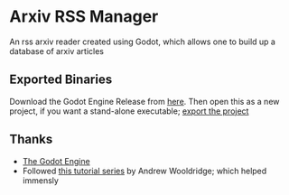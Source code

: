 # Arxiv RSS Manager
An rss arxiv reader created using Godot, which allows one to build up a database of arxiv articles

## Exported Binaries
Download the Godot Engine Release from [here](https://godotengine.org/download/). Then open this as a new project, if you want a stand-alone executable; [export the project](https://docs.godotengine.org/en/stable/getting_started/workflow/export/exporting_projects.html)

## Thanks
* [The Godot Engine](https://github.com/godotengine/godot)
* Followed [this tutorial series](https://dev.to/triptych/writing-an-rss-reader-in-godot-tutorial-series-3hca) by Andrew Wooldridge; which helped immensly
